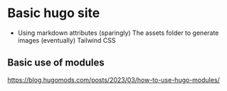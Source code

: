 # Basic hugo site

- Using markdown attributes (sparingly)
  The assets folder to generate images (eventually)
  Tailwind CSS

## Basic use of modules

https://blog.hugomods.com/posts/2023/03/how-to-use-hugo-modules/
